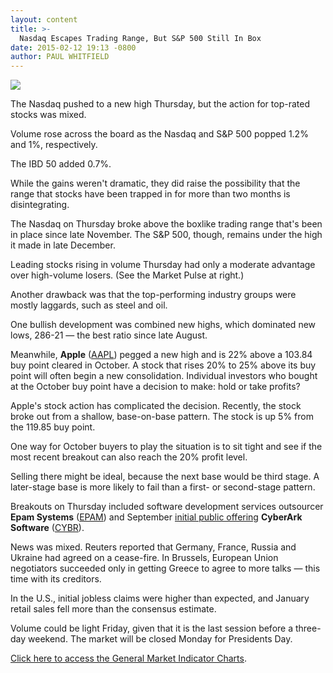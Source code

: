 ```yaml
---
layout: content
title: >-
  Nasdaq Escapes Trading Range, But S&P 500 Still In Box
date: 2015-02-12 19:13 -0800
author: PAUL WHITFIELD
---
```






![](https://www.investors.com/wp-content/uploads/ibd-migrated-images/MPv_150213_635593518127953451.png)










The Nasdaq pushed to a new high Thursday, but the action for top-rated stocks was mixed.


Volume rose across the board as the Nasdaq and S&P 500 popped 1.2% and 1%, respectively.


The IBD 50 added 0.7%.


While the gains weren't dramatic, they did raise the possibility that the range that stocks have been trapped in for more than two months is disintegrating.


The Nasdaq on Thursday broke above the boxlike trading range that's been in place since late November. The S&P 500, though, remains under the high it made in late December.


Leading stocks rising in volume Thursday had only a moderate advantage over high-volume losers. (See the Market Pulse at right.)


Another drawback was that the top-performing industry groups were mostly laggards, such as steel and oil.


One bullish development was combined new highs, which dominated new lows, 286-21 — the best ratio since late August.


Meanwhile, **Apple** ([AAPL](https://research.investors.com/quote.aspx?symbol=AAPL)) pegged a new high and is 22% above a 103.84 buy point cleared in October. A stock that rises 20% to 25% above its buy point will often begin a new consolidation. Individual investors who bought at the October buy point have a decision to make: hold or take profits?


Apple's stock action has complicated the decision. Recently, the stock broke out from a shallow, base-on-base pattern. The stock is up 5% from the 119.85 buy point.


One way for October buyers to play the situation is to sit tight and see if the most recent breakout can also reach the 20% profit level.


Selling there might be ideal, because the next base would be third stage. A later-stage base is more likely to fail than a first- or second-stage pattern.


Breakouts on Thursday included software development services outsourcer **Epam Systems** ([EPAM](https://research.investors.com/quote.aspx?symbol=EPAM)) and September [initial public offering](http://news.investors.com/iponews.htm) **CyberArk Software** ([CYBR](https://research.investors.com/quote.aspx?symbol=CYBR)).


News was mixed. Reuters reported that Germany, France, Russia and Ukraine had agreed on a cease-fire. In Brussels, European Union negotiators succeeded only in getting Greece to agree to more talks — this time with its creditors.


In the U.S., initial jobless claims were higher than expected, and January retail sales fell more than the consensus estimate.


Volume could be light Friday, given that it is the last session before a three-day weekend. The market will be closed Monday for Presidents Day.


[Click here to access the General Market Indicator Charts](https://www.investors.com/pdf/GMI_021315.pdf).




